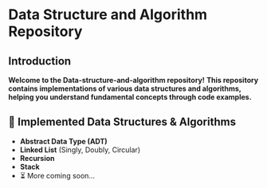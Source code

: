 # Data Structure and Algorithm Repository

## Introduction
**Welcome to the Data-structure-and-algorithm repository!**
**This repository contains implementations of various data structures and algorithms, helping you understand fundamental concepts through code examples.**

## 📜 Implemented Data Structures & Algorithms
- **Abstract Data Type (ADT)**
- **Linked List** (Singly, Doubly, Circular)
- **Recursion**
- **Stack**
- ⏳ More coming soon...


